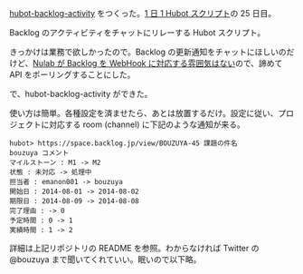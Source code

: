 [hubot-backlog-activity][gh:bouzuya/hubot-backlog-activity] をつくった。[1 日 1 Hubot スクリプト][hubot-script-per-day]の 25 日目。

Backlog のアクティビティをチャットにリレーする Hubot スクリプト。

きっかけは業務で欲しかったので。Backlog の更新通知をチャットにほしいのだけど、[Nulab が Backlog を WebHook に対応する雰囲気はない](http://feedback.backlog.jp/forums/140671-backlog-%E8%A6%81%E6%9C%9B-%E5%95%8F%E9%A1%8C%E3%81%AE%E5%A0%B1%E5%91%8A-%E3%83%95%E3%82%A9%E3%83%BC%E3%83%A9%E3%83%A0/suggestions/5773705-webhook%E3%82%82%E6%8F%90%E4%BE%9B%E3%81%97%E3%81%A6%E6%AC%B2%E3%81%97%E3%81%84)ので、諦めて API をポーリングすることにした。

で、hubot-backlog-activity ができた。

使い方は簡単。各種設定を済ませたら、あとは放置するだけ。設定に従い、プロジェクトに対応する room (channel) に下記のような通知が来る。

    hubot> https://space.backlog.jp/view/BOUZUYA-45 課題の件名
    bouzuya コメント
    マイルストーン : M1 -> M2
    状態 : 未対応 -> 処理中
    担当者 : emanon001 -> bouzuya
    開始日 : 2014-08-01 -> 2014-08-02
    期限日 : 2014-08-09 -> 2014-08-08
    完了理由 : -> 0
    予定時間 : 0 -> 1
    実績時間 : 1 -> 2

詳細は上記リポジトリの README を参照。わからなければ Twitter の @bouzuya まで聞いてくれていい。眠いので以下略。

[gh:bouzuya/hubot-backlog-activity]: https://github.com/bouzuya/hubot-backlog-activity
[hubot-script-per-day]: http://blog.bouzuya.net/posts?tags=hubot-script-per-day
